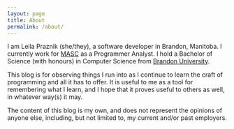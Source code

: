 ```yaml
---
layout: page
title: About
permalink: /about/
---
```


I am Leila Praznik (she/they), a software developer in Brandon, Manitoba. I
currently work for [MASC][masc] as a Programmer Analyst. I hold a Bachelor of
Science (with honours) in Computer Science from [Brandon University][brandonu].

This blog is for observing things I run into as I continue to learn the craft
of programming and all it has to offer. It is useful to me as a tool for
remembering what I learn, and I hope that it proves useful to others as well,
in whatever way(s) it may.

The content of this blog is my own, and does not represent the opinions of
anyone else, including, but not limited to, my current and/or past employers.

[masc]: https://masc.mb.ca/
[brandonu]: https://brandonu.ca
